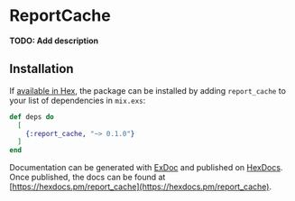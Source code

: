 # ReportCache

**TODO: Add description**

## Installation

If [available in Hex](https://hex.pm/docs/publish), the package can be installed
by adding `report_cache` to your list of dependencies in `mix.exs`:

```elixir
def deps do
  [
    {:report_cache, "~> 0.1.0"}
  ]
end
```

Documentation can be generated with [ExDoc](https://github.com/elixir-lang/ex_doc)
and published on [HexDocs](https://hexdocs.pm). Once published, the docs can
be found at [https://hexdocs.pm/report_cache](https://hexdocs.pm/report_cache).

